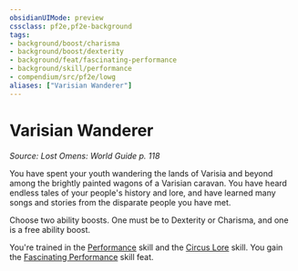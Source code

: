 ```yaml
---
obsidianUIMode: preview
cssclass: pf2e,pf2e-background
tags:
- background/boost/charisma
- background/boost/dexterity
- background/feat/fascinating-performance
- background/skill/performance
- compendium/src/pf2e/lowg
aliases: ["Varisian Wanderer"]
---
```

# Varisian Wanderer
*Source: Lost Omens: World Guide p. 118*  

You have spent your youth wandering the lands of Varisia and beyond among the brightly painted wagons of a Varisian caravan. You have heard endless tales of your people's history and lore, and have learned many songs and stories from the disparate people you have met.

Choose two ability boosts. One must be to Dexterity or Charisma, and one is a free ability boost.

You're trained in the [Performance](../../skills.md#Performance) skill and the [Circus Lore](../../skills.md#Lore) skill. You gain the [Fascinating Performance](../../feats/fascinating-performance.md) skill feat.